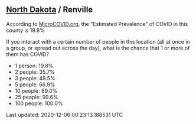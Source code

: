 
## [North Dakota](/united-states/north-dakota) / Renville

According to [MicroCOVID.org](http://microcovid.org),
the "Estimated Prevalence" of COVID in this county is 19.8%

If you interact with a certain number of people in this location
(all at once in a group, or spread out across the day), what is the chance that
1 or more of them has COVID?

- 1 person: 19.8%
- 2 people: 35.7%
- 3 people: 48.5%
- 5 people: 66.9%
- 10 people: 89.0%
- 25 people: 99.6%
- 100 people: 100.0%

Last updated: 2020-12-06 00:23:13.188531 UTC
